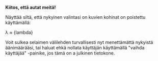 **Kiitos, että autat meitä!**

Näyttää siltä, että nykyinen valintasi on
kuvien kohinat on poistettu käyttämällä:

λ ≈ {lambda}

Voit sulkea selaimen välilehden turvallisesti nyt
menettämättä nykyistä äänimäärääsi,
tai haluat ehkä nollata käyttäjän käyttämällä
"vaihda käyttäjää" -painike, jos tämä on a
julkinen tietokone.
